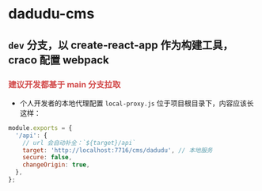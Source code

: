 # dadudu-cms

## <code>dev</code> 分支，以 create-react-app 作为构建工具，craco 配置 webpack

### <span style="color: #d24949">建议开发都基于 main 分支拉取</span>

- 个人开发者的本地代理配置 <code>local-proxy.js</code> 位于项目根目录下，内容应该长这样：

```javascript
module.exports = {
  '/api': {
    // url 会自动补全：`${target}/api`
    target: 'http://localhost:7716/cms/dadudu', // 本地服务
    secure: false,
    changeOrigin: true,
  },
};
```

